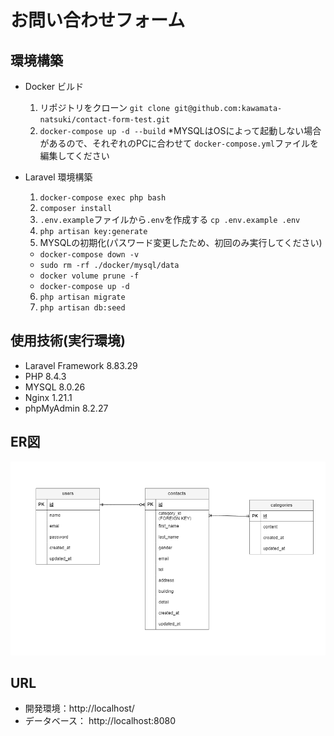 # お問い合わせフォーム

## 環境構築
- Docker ビルド
  1. リポジトリをクローン 
  `git clone git@github.com:kawamata-natsuki/contact-form-test.git`
  2. `docker-compose up -d --build`
  *MYSQLはOSによって起動しない場合があるので、それぞれのPCに合わせて `docker-compose.yml`ファイルを編集してください

- Laravel 環境構築
  1. `docker-compose exec php bash`
  2. `composer install`
  3. `.env.example`ファイルから`.env`を作成する `cp .env.example .env`
  4. `php artisan key:generate`
  5. MYSQLの初期化(パスワード変更したため、初回のみ実行してください)
    - `docker-compose down -v`
    - `sudo rm -rf ./docker/mysql/data`
    - `docker volume prune -f`
    - `docker-compose up -d`
  6. `php artisan migrate`
  7. `php artisan db:seed`
  
## 使用技術(実行環境)
- Laravel Framework 8.83.29
- PHP 8.4.3
- MYSQL 8.0.26
- Nginx 1.21.1
- phpMyAdmin 8.2.27

## ER図
![ER Diagram](er_diagram.drawio.png)

## URL
- 開発環境：http://localhost/
- データベース： http://localhost:8080